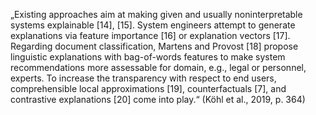 „Existing approaches aim at making given and usually noninterpretable systems explainable [14], [15]. System engineers attempt to generate explanations via feature importance [16] or explanation vectors [17]. Regarding document classification, Martens and Provost [18] propose linguistic explanations with bag-of-words features to make system recommendations more assessable for domain, e.g., legal or personnel, experts. To increase the transparency with respect to end users, comprehensible local approximations [19], counterfactuals [7], and contrastive explanations [20] come into play.“ (Köhl et al., 2019, p. 364)